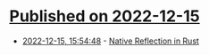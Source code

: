 # [Published on 2022-12-15](index.md)

* [2022-12-15, 15:54:48](https://news.ycombinator.com/item?id=34001435) - [Native Reflection in Rust](https://jack.wrenn.fyi/blog/deflect/)
